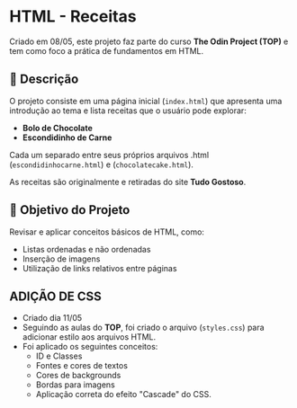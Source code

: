 # HTML - Receitas

Criado em 08/05, este projeto faz parte do curso **The Odin Project (TOP)** e tem como foco a prática de fundamentos em HTML.

## 📄 Descrição

O projeto consiste em uma página inicial (`index.html`) que apresenta uma introdução ao tema e lista receitas que o usuário pode explorar:

- **Bolo de Chocolate**
- **Escondidinho de Carne**

Cada um separado entre seus próprios arquivos .html (`escondidinhocarne.html`) e (`chocolatecake.html`).

As receitas são originalmente e retiradas do site **Tudo Gostoso**.

## 🎯 Objetivo do Projeto

Revisar e aplicar conceitos básicos de HTML, como:

- Listas ordenadas e não ordenadas
- Inserção de imagens
- Utilização de links relativos entre páginas

## ADIÇÃO DE CSS

- Criado dia 11/05
- Seguindo as aulas do **TOP**, foi criado o arquivo (`styles.css`) para adicionar estilo aos arquivos HTML.
- Foi aplicado os seguintes conceitos:
    - ID e Classes
    - Fontes e cores de textos
    - Cores de backgrounds
    - Bordas para imagens
    - Aplicação correta do efeito "Cascade" do CSS.
